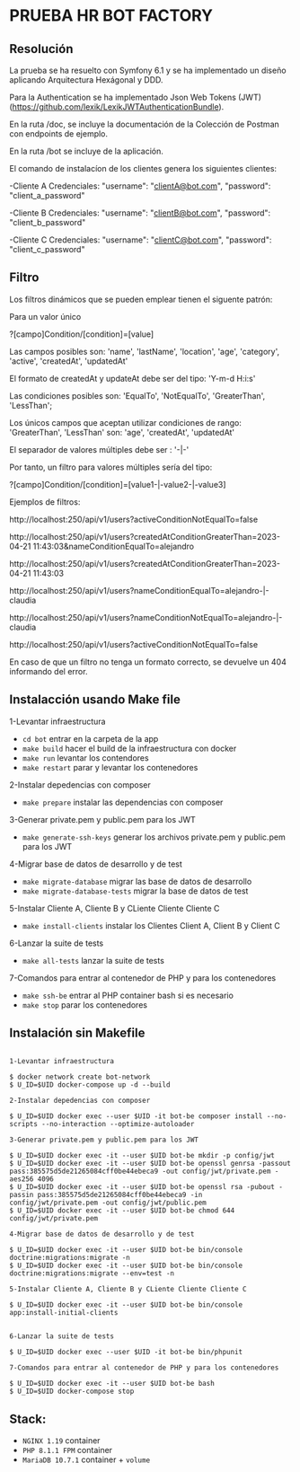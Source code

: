 # PRUEBA HR BOT FACTORY

## Resolución

La prueba se ha resuelto con Symfony 6.1 y se ha implementado un diseño aplicando Arquitectura Hexágonal y DDD.

Para la Authentication se ha implementado Json Web Tokens (JWT) (https://github.com/lexik/LexikJWTAuthenticationBundle).

En la ruta /doc, se incluye la documentación de la Colección de Postman con endpoints de ejemplo.

En la ruta  /bot se incluye de la aplicación.

El comando de instalacíon de los clientes genera los siguientes clientes:

-Cliente A
    Credenciales:
        "username": "clientA@bot.com",
        "password": "client_a_password"

-Cliente B
    Credenciales:
        "username": "clientB@bot.com",
        "password": "client_b_password"

-Cliente C
    Credenciales:
        "username": "clientC@bot.com",
        "password": "client_c_password"

## Filtro

Los filtros dinámicos que se pueden emplear tienen el siguente patrón:

Para un valor único

?[campo]Condition/[condition]=[value]


Las campos posibles son: 'name', 'lastName', 'location', 'age', 'category', 'active', 'createdAt', 'updatedAt'

El formato de createdAt y updateAt debe ser del tipo: 'Y-m-d H:i:s'

Las condiciones posibles son: 'EqualTo', 'NotEqualTo', 'GreaterThan', 'LessThan';

Los únicos campos que aceptan utilizar condiciones de rango: 'GreaterThan', 'LessThan' son: 'age', 'createdAt', 'updatedAt'

El separador de valores múltiples debe ser : '-|-'

Por tanto, un filtro para valores múltiples sería del tipo:

?[campo]Condition/[condition]=[value1-|-value2-|-value3]

Ejemplos de filtros:

http://localhost:250/api/v1/users?activeConditionNotEqualTo=false

http://localhost:250/api/v1/users?createdAtConditionGreaterThan=2023-04-21 11:43:03&nameConditionEqualTo=alejandro

http://localhost:250/api/v1/users?createdAtConditionGreaterThan=2023-04-21 11:43:03

http://localhost:250/api/v1/users?nameConditionEqualTo=alejandro-|-claudia

http://localhost:250/api/v1/users?nameConditionNotEqualTo=alejandro-|-claudia

http://localhost:250/api/v1/users?activeConditionNotEqualTo=false

En caso de que un filtro no tenga un formato correcto, se devuelve un 404 informando del error.



## Instalacción usando Make file
1-Levantar infraestructura

- `cd bot` entrar en la carpeta de la app
- `make build` hacer el build de la infraestructura con docker
- `make run` levantar los contendores
- `make restart` parar y levantar los contenedores

2-Instalar depedencias con composer

- `make prepare` instalar las dependencias con composer 

3-Generar private.pem y public.pem para los JWT

- `make generate-ssh-keys` generar los archivos private.pem y public.pem para los JWT

4-Migrar base de datos de desarrollo y de test

- `make migrate-database` migrar las base de datos de desarrollo
- `make migrate-database-tests` migrar la base de datos de test

5-Instalar Cliente A, Cliente B y CLiente Cliente Cliente C

- `make install-clients` instalar los Clientes Client A, Client B y Client C

6-Lanzar la suite de tests

- `make all-tests` lanzar la suite de tests

7-Comandos para entrar al contenedor de PHP y para los contenedores

- `make ssh-be` entrar al PHP container bash si es necesario
- `make stop` parar los contenedores


## Instalación sin Makefile
````shell

1-Levantar infraestructura

$ docker network create bot-network
$ U_ID=$UID docker-compose up -d --build

2-Instalar depedencias con composer

$ U_ID=$UID docker exec --user $UID -it bot-be composer install --no-scripts --no-interaction --optimize-autoloader 

3-Generar private.pem y public.pem para los JWT

$ U_ID=$UID docker exec -it --user $UID bot-be mkdir -p config/jwt
$ U_ID=$UID docker exec -it --user $UID bot-be openssl genrsa -passout pass:385575d5de21265084cff0be44ebeca9 -out config/jwt/private.pem -aes256 4096
$ U_ID=$UID docker exec -it --user $UID bot-be openssl rsa -pubout -passin pass:385575d5de21265084cff0be44ebeca9 -in config/jwt/private.pem -out config/jwt/public.pem
$ U_ID=$UID docker exec -it --user $UID bot-be chmod 644 config/jwt/private.pem

4-Migrar base de datos de desarrollo y de test

$ U_ID=$UID docker exec -it --user $UID bot-be bin/console doctrine:migrations:migrate -n
$ U_ID=$UID docker exec -it --user $UID bot-be bin/console doctrine:migrations:migrate --env=test -n

5-Instalar Cliente A, Cliente B y CLiente Cliente Cliente C

$ U_ID=$UID docker exec -it --user $UID bot-be bin/console app:install-initial-clients


6-Lanzar la suite de tests

$ U_ID=$UID docker exec --user $UID -it bot-be bin/phpunit

7-Comandos para entrar al contenedor de PHP y para los contenedores

$ U_ID=$UID docker exec -it --user $UID bot-be bash
$ U_ID=$UID docker-compose stop
````

## Stack:
- `NGINX 1.19` container
- `PHP 8.1.1 FPM` container
- `MariaDB 10.7.1` container + `volume`
